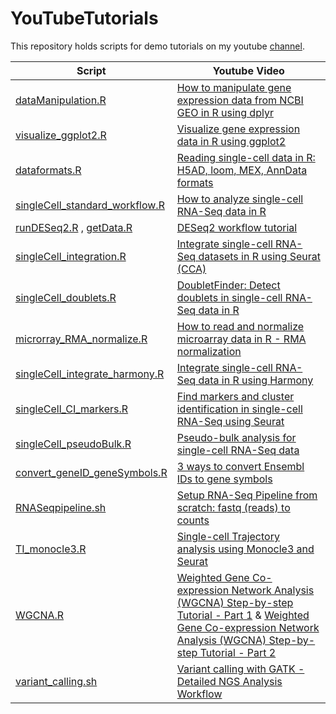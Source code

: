 # YouTubeTutorials


This repository holds scripts for demo tutorials on my youtube [channel](https://www.youtube.com/channel/UCnXs-Nq1dzMZQOKUHKW3rdw).

| Script | Youtube Video |
| --- | --- |
| [dataManipulation.R](https://github.com/kpatel427/YouTubeTutorials/blob/main/dataManipulation.R) | [How to manipulate gene expression data from NCBI GEO in R using dplyr](https://www.youtube.com/watch?v=4CkRXGWmAbU&t=1s) |
| [visualize_ggplot2.R](https://github.com/kpatel427/YouTubeTutorials/blob/main/visualize_ggplot2.R) | [Visualize gene expression data in R using ggplot2](https://www.youtube.com/watch?v=RukuTtiY4Sg&t=11s) |
| [dataformats.R](https://github.com/kpatel427/YouTubeTutorials/blob/main/dataformats.R) | [Reading single-cell data in R: H5AD, loom, MEX, AnnData formats](https://youtu.be/3xcTpqQzUwQ) |
| [singleCell_standard_workflow.R](https://github.com/kpatel427/YouTubeTutorials/blob/main/singleCell_standard_workflow.R) | [How to analyze single-cell RNA-Seq data in R](https://www.youtube.com/watch?v=5HBzgsz8qyk) |
| [runDESeq2.R](https://github.com/kpatel427/YouTubeTutorials/blob/main/runDESeq2.R) , [getData.R](https://github.com/kpatel427/YouTubeTutorials/blob/main/getData.R) | [DESeq2 workflow tutorial](https://youtu.be/OzNzO8qwwp0) |
| [singleCell_integration.R](https://github.com/kpatel427/YouTubeTutorials/blob/main/singleCell_integration.R) | [Integrate single-cell RNA-Seq datasets in R using Seurat (CCA)](https://youtu.be/HrbeaEJqKcY) |
| [singleCell_doublets.R](https://github.com/kpatel427/YouTubeTutorials/blob/main/singleCell_doublets.R)  |  [DoubletFinder: Detect doublets in single-cell RNA-Seq data in R](https://youtu.be/NqvAS4HgmrE) |
| [microrray_RMA_normalize.R](https://github.com/kpatel427/YouTubeTutorials/blob/main/microrray_RMA_normalize.R) | [How to read and normalize microarray data in R - RMA normalization](https://youtu.be/TtlvC67pdOM)|
| [singleCell_integrate_harmony.R](https://github.com/kpatel427/YouTubeTutorials/blob/main/singleCell_integrate_harmony.R) | [Integrate single-cell RNA-Seq data in R using Harmony](https://youtu.be/zEuqhiu341I) |
| [singleCell_CI_markers.R](https://github.com/kpatel427/YouTubeTutorials/blob/main/singleCell_CI_markers.R) | [Find markers and cluster identification in single-cell RNA-Seq using Seurat](https://youtu.be/1i6T9hpvwg0) |
| [singleCell_pseudoBulk.R](https://github.com/kpatel427/YouTubeTutorials/blob/main/singleCell_pseudoBulk.R) | [Pseudo-bulk analysis for single-cell RNA-Seq data](https://youtu.be/04gB2owLKus) |
| [convert_geneID_geneSymbols.R](https://github.com/kpatel427/YouTubeTutorials/blob/main/convert_geneID_geneSymbols.R) | [3 ways to convert Ensembl IDs to gene symbols](https://youtu.be/cWe359VnfaY) |
| [RNASeqpipeline.sh](https://github.com/kpatel427/YouTubeTutorials/blob/main/RNASeqpipeline.sh) | [Setup RNA-Seq Pipeline from scratch: fastq (reads) to counts](https://youtu.be/lG11JjovJHE)|
| [TI_monocle3.R](https://github.com/kpatel427/YouTubeTutorials/blob/main/TI_monocle3.R) | [Single-cell Trajectory analysis using Monocle3 and Seurat](https://youtu.be/iq4T_uzMFcY) |
| [WGCNA.R](https://github.com/kpatel427/YouTubeTutorials/blob/main/WGCNA.R) | [Weighted Gene Co-expression Network Analysis (WGCNA) Step-by-step Tutorial - Part 1](https://youtu.be/gYE59uEMXT4) & [Weighted Gene Co-expression Network Analysis (WGCNA) Step-by-step Tutorial - Part 2](https://youtu.be/mzXIxjPr_Mc) |
| [variant_calling.sh](https://github.com/kpatel427/YouTubeTutorials/blob/main/variant_calling.sh) | [Variant calling with GATK - Detailed NGS Analysis Workflow](https://youtu.be/iHkiQvxyr5c) |
